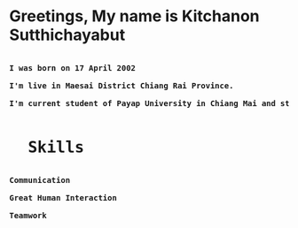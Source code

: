# Greetings, My name is Kitchanon Sutthichayabut
<pre> <b> 
I was born on 17 April 2002

I'm live in Maesai District Chiang Rai Province.

I'm current student of Payap University in Chiang Mai and study on Hospitality Industry Managment. </b> 

<h1> <b> Skills </h1> 
Communication

Great Human Interaction

Teamwork
